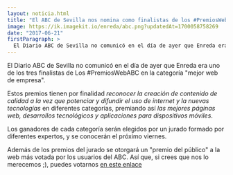 ```yaml
---
layout: noticia.html
title: "El ABC de Sevilla nos nomina como finalistas de los #PremiosWebABC"
image: https://ik.imagekit.io/enreda/abc.png?updatedAt=1700058758269
date: "2017-06-21"
firstParagraph: >
  El Diario ABC de Sevilla no comunicó en el día de ayer que Enreda era uno de los tres finalistas de Los #PremiosWebABC en la categoría "mejor web de empresa".
---
```


El Diario ABC de Sevilla no comunicó en el día de ayer que Enreda era uno de los tres finalistas de Los #PremiosWebABC en la categoría "mejor web de empresa".

Estos premios tienen por finalidad *reconocer la creación de contenido  de calidad a la vez que potenciar y difundir el uso de internet y la nuevas tecnologías* en diferentes categorías, premiando así *las mejores páginas web, desarrollos tecnológicos y aplicaciones para dispositivos móviles*.

Los ganadores de cada categoría serán elegidos por un jurado formado por diferentes expertos, y se conocerán el próximo viernes. 

Además de los premios del jurado se otorgará un "premio del público" a la web más votada por los usuarios del ABC. Así que, si crees que nos lo merecemos ;\), puedes votarnos [en este enlace](http://premiosweb.abcdesevilla.es/participants/pagina-corporativa-de-la-cooperativa-enreda)
